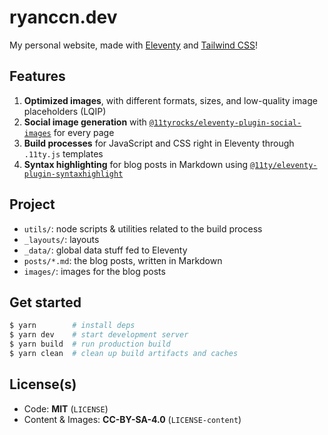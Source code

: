 # ryanccn.dev

My personal website, made with [Eleventy](https://www.11ty.dev/) and [Tailwind CSS](https://tailwindcss.com/)!

## Features

1. **Optimized images**, with different formats, sizes, and low-quality image placeholders (LQIP)
2. **Social image generation** with [`@11tyrocks/eleventy-plugin-social-images`](https://npm.im/@11tyrocks/eleventy-plugin-social-images) for every page
3. **Build processes** for JavaScript and CSS right in Eleventy through `.11ty.js` templates
4. **Syntax highlighting** for blog posts in Markdown using [`@11ty/eleventy-plugin-syntaxhighlight`](https://npm.im/@11ty/eleventy-plugin-syntaxhighlight)

## Project

- `utils/`: node scripts & utilities related to the build process
- `_layouts/`: layouts
- `_data/`: global data stuff fed to Eleventy
- `posts/*.md`: the blog posts, written in Markdown
- `images/`: images for the blog posts

## Get started

```bash
$ yarn        # install deps
$ yarn dev    # start development server
$ yarn build  # run production build
$ yarn clean  # clean up build artifacts and caches
```

## License(s)

- Code: **MIT** (`LICENSE`)
- Content & Images: **CC-BY-SA-4.0** (`LICENSE-content`)
